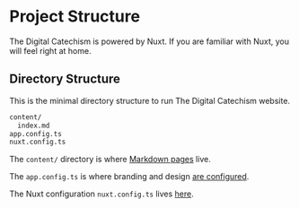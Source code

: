 # Project Structure

The Digital Catechism is powered by Nuxt. If you are familiar with Nuxt, you will feel right at home.

## Directory Structure

This is the minimal directory structure to run The Digital Catechism website.

```bash
content/
  index.md
app.config.ts
nuxt.config.ts
```

The `content/` directory is where [Markdown pages](/contribute/writing-pages) live.

The `app.config.ts` is where branding and design [are configured](/contribute/configuration).

The Nuxt configuration `nuxt.config.ts` lives [here](https://nuxt.com/docs/getting-started/configuration).
